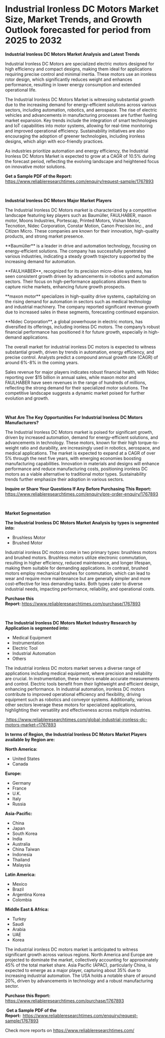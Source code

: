 <p><h1>Industrial Ironless DC Motors Market Size, Market Trends, and Growth Outlook forecasted for period from 2025 to 2032</h1></p><p><strong>Industrial Ironless DC Motors Market Analysis and Latest Trends</strong></p>
<p><p>Industrial Ironless DC Motors are specialized electric motors designed for high efficiency and compact designs, making them ideal for applications requiring precise control and minimal inertia. These motors use an ironless rotor design, which significantly reduces weight and enhances performance, resulting in lower energy consumption and extended operational life.</p><p>The Industrial Ironless DC Motors Market is witnessing substantial growth due to the increasing demand for energy-efficient solutions across various sectors, including automation, robotics, and aerospace. The rise of electric vehicles and advancements in manufacturing processes are further fueling market expansion. Key trends include the integration of smart technologies and IoT capabilities into motor systems, allowing for real-time monitoring and improved operational efficiency. Sustainability initiatives are also encouraging the adoption of greener technologies, including ironless designs, which align with eco-friendly practices.</p><p>As industries prioritize automation and energy efficiency, the Industrial Ironless DC Motors Market is expected to grow at a CAGR of 10.5% during the forecast period, reflecting the evolving landscape and heightened focus on innovative motor solutions.</p></p>
<p><strong>Get a Sample PDF of the Report:&nbsp;</strong> <a href="https://www.reliableresearchtimes.com/enquiry/request-sample/1767893?utm_campaign=3184&utm_medium=2&utm_source=Github&utm_content=ia&utm_term=05032025&utm_id=industrial-ironless-dc-motors">https://www.reliableresearchtimes.com/enquiry/request-sample/1767893</a></p>
<p>&nbsp;</p>
<p><strong>Industrial Ironless DC Motors Major Market Players</strong></p>
<p><p>The Industrial Ironless DC Motors market is characterized by a competitive landscape featuring key players such as Baumüller, FAULHABER, maxon motor, Moons Industries, Portescap, Printed Motors, Vishan Motor, Tecnotion, Nidec Corporation, Constar Motion, Canon Precision Inc., and Citizen Micro. These companies are known for their innovation, high-quality products, and strong market presence.</p><p>**Baumüller** is a leader in drive and automation technology, focusing on energy-efficient solutions. The company has successfully penetrated various industries, indicating a steady growth trajectory supported by the increasing demand for automation.</p><p>**FAULHABER**, recognized for its precision micro-drive systems, has seen consistent growth driven by advancements in robotics and automation sectors. Their focus on high-performance applications allows them to capture niche markets, enhancing future growth prospects.</p><p>**maxon motor** specializes in high-quality drive systems, capitalizing on the rising demand for automation in sectors such as medical technology and industrial machinery. The company reported significant revenue growth due to increased sales in these segments, forecasting continued expansion.</p><p>**Nidec Corporation**, a global powerhouse in electric motors, has diversified its offerings, including ironless DC motors. The company’s robust financial performance has positioned it for future growth, especially in high-demand applications.</p><p>The overall market for industrial ironless DC motors is expected to witness substantial growth, driven by trends in automation, energy efficiency, and precise control. Analysts predict a compound annual growth rate (CAGR) of around 6%-8% in the coming years.</p><p>Sales revenue for major players indicates robust financial health, with Nidec reporting over $15 billion in annual sales, while maxon motor and FAULHABER have seen revenues in the range of hundreds of millions, reflecting the strong demand for their specialized motor solutions. The competitive landscape suggests a dynamic market poised for further evolution and growth.</p></p>
<p>&nbsp;</p>
<p><strong>What Are The Key Opportunities For Industrial Ironless DC Motors Manufacturers?</strong></p>
<p><p>The Industrial Ironless DC Motors market is poised for significant growth, driven by increased automation, demand for energy-efficient solutions, and advancements in technology. These motors, known for their high torque-to-weight ratio and durability, are increasingly used in robotics, aerospace, and medical applications. The market is expected to expand at a CAGR of over 5% through the next five years, with emerging economies boosting manufacturing capabilities. Innovation in materials and designs will enhance performance and reduce manufacturing costs, positioning ironless DC motors as a viable alternative to traditional motor types. Sustainability trends further emphasize their adoption in various sectors.</p></p>
<p><strong>Inquire or Share Your Questions If Any Before Purchasing This Report:</strong> <a href="https://www.reliableresearchtimes.com/enquiry/pre-order-enquiry/1767893?utm_campaign=3184&utm_medium=2&utm_source=Github&utm_content=ia&utm_term=05032025&utm_id=industrial-ironless-dc-motors">https://www.reliableresearchtimes.com/enquiry/pre-order-enquiry/1767893</a></p>
<p>&nbsp;</p>
<p><strong>Market Segmentation</strong></p>
<p><strong>The Industrial Ironless DC Motors Market Analysis by types is segmented into:</strong></p>
<p><ul><li>Brushless Motor</li><li>Brushed Motor</li></ul></p>
<p><p>Industrial ironless DC motors come in two primary types: brushless motors and brushed motors. Brushless motors utilize electronic commutation, resulting in higher efficiency, reduced maintenance, and longer lifespan, making them suitable for demanding applications. In contrast, brushed motors employ mechanical brushes for commutation, which can lead to wear and require more maintenance but are generally simpler and more cost-effective for less demanding tasks. Both types cater to diverse industrial needs, impacting performance, reliability, and operational costs.</p></p>
<p><strong>Purchase this Report:&nbsp;</strong><a href="https://www.reliableresearchtimes.com/purchase/1767893?utm_campaign=3184&utm_medium=2&utm_source=Github&utm_content=ia&utm_term=05032025&utm_id=industrial-ironless-dc-motors">https://www.reliableresearchtimes.com/purchase/1767893</a></p>
<p>&nbsp;</p>
<p><strong>The Industrial Ironless DC Motors Market Industry Research by Application is segmented into:</strong></p>
<p><ul><li>Medical Equipment</li><li>Instrumentation</li><li>Electric Tool</li><li>Industrial Automation</li><li>Others</li></ul></p>
<p><p>The industrial ironless DC motors market serves a diverse range of applications including medical equipment, where precision and reliability are crucial. In instrumentation, these motors enable accurate measurements and control. Electric tools benefit from their lightweight and efficient design, enhancing performance. In industrial automation, ironless DC motors contribute to improved operational efficiency and flexibility, driving equipment such as robotics and conveyor systems. Additionally, various other sectors leverage these motors for specialized applications, highlighting their versatility and effectiveness across multiple industries.</p></p>
<p><a href="https://www.reliableresearchtimes.com/global-industrial-ironless-dc-motors-market-r1767893?utm_campaign=3184&utm_medium=2&utm_source=Github&utm_content=ia&utm_term=05032025&utm_id=industrial-ironless-dc-motors">&nbsp;https://www.reliableresearchtimes.com/global-industrial-ironless-dc-motors-market-r1767893</a></p>
<p><strong>In terms of Region, the Industrial Ironless DC Motors Market Players available by Region are:</strong></p>
<p>
    <p> <strong> North America: </strong>
        <ul>
            <li>United States</li>
            <li>Canada</li>
        </ul>
        </p> 
    <p> <strong> Europe: </strong>
        <ul>
            <li>Germany</li>
            <li>France</li>
            <li>U.K.</li>
            <li>Italy</li>
            <li>Russia</li>
        </ul>
        </p> 
    <p> <strong> Asia-Pacific: </strong>
        <ul>
            <li>China</li>
            <li>Japan</li>
            <li>South Korea</li>
            <li>India</li>
            <li>Australia</li>
            <li>China Taiwan</li>
            <li>Indonesia</li>
            <li>Thailand</li>
            <li>Malaysia</li>
        </ul>
        </p> 
    <p> <strong> Latin America: </strong>
        <ul>
            <li>Mexico</li>
            <li>Brazil</li>
            <li>Argentina Korea</li>
            <li>Colombia</li>
        </ul>
        </p> 
    <p> <strong> Middle East & Africa: </strong>
        <ul>
            <li>Turkey</li>
            <li>Saudi</li>
            <li>Arabia</li>
            <li>UAE</li>
            <li>Korea</li>
        </ul>
    </p>
    </p>
<p><p>The industrial ironless DC motors market is anticipated to witness significant growth across various regions. North America and Europe are projected to dominate the market, collectively accounting for approximately 45% of the total market share. Asia Pacific (APAC), particularly China, is expected to emerge as a major player, capturing about 35% due to increasing industrial automation. The USA holds a notable share of around 20%, driven by advancements in technology and a robust manufacturing sector.</p></p>
<p><strong>Purchase this Report: </strong><a href="https://www.reliableresearchtimes.com/purchase/1767893?utm_campaign=3184&utm_medium=2&utm_source=Github&utm_content=ia&utm_term=05032025&utm_id=industrial-ironless-dc-motors">https://www.reliableresearchtimes.com/purchase/1767893</a></p>
<p>&nbsp;<strong>Get a Sample PDF of the Report:&nbsp;&nbsp;</strong><a href="https://www.reliableresearchtimes.com/enquiry/request-sample/1767893?utm_campaign=3184&utm_medium=2&utm_source=Github&utm_content=ia&utm_term=05032025&utm_id=industrial-ironless-dc-motors">https://www.reliableresearchtimes.com/enquiry/request-sample/1767893</a></p>
<p><strong></strong></p>
<p>Check more reports on <a href="https://www.reliableresearchtimes.com/?utm_campaign=3184&utm_medium=2&utm_source=Github&utm_content=ia&utm_term=05032025&utm_id=industrial-ironless-dc-motors">https://www.reliableresearchtimes.com/</a></p>